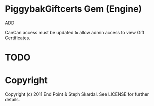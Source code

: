 PiggybakGiftcerts Gem (Engine)
========

ADD

CanCan access must be updated to allow admin access to view Gift Certificates.


TODO
========



Copyright
========

Copyright (c) 2011 End Point & Steph Skardal. See LICENSE for further details.
